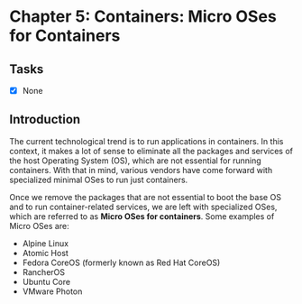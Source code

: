 # Chapter 5: Containers: Micro OSes for Containers

## Tasks
- [x] None

## Introduction

The current technological trend is to run applications in containers. In this context, it makes a lot of sense to eliminate all the packages and services of the host Operating System (OS), which are not essential for running containers. With that in mind, various vendors have come forward with specialized minimal OSes to run just containers.

Once we remove the packages that are not essential to boot the base OS and to run container-related services, we are left with specialized OSes, which are referred to as **Micro OSes for containers**. Some examples of Micro OSes are:

* Alpine Linux
* Atomic Host
* Fedora CoreOS (formerly known as Red Hat CoreOS)
* RancherOS
* Ubuntu Core
* VMware Photon
